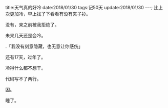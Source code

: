 title:天气真的好冷
date:2018/01/30
tags:记50天
update:2018/01/30
---;
比上次更加冷，早上找了下看看有没有夹子衫。

没有，来之前被我拒绝了。

未来几天还是会冷。

.「我没有刻意隐藏，也无意让你感伤」

还有17天，过年了。

冷得什么都不想干。

代码写不了两行。

困。

睡了。
